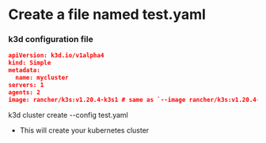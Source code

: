 # Create a file named test.yaml

### k3d configuration file
``` json
apiVersion: k3d.io/v1alpha4
kind: Simple
metadata:
  name: mycluster
servers: 1
agents: 2
image: rancher/k3s:v1.20.4-k3s1 # same as `--image rancher/k3s:v1.20.4-k3s1`
```

k3d cluster create --config test.yaml
- This will create your kubernetes cluster

